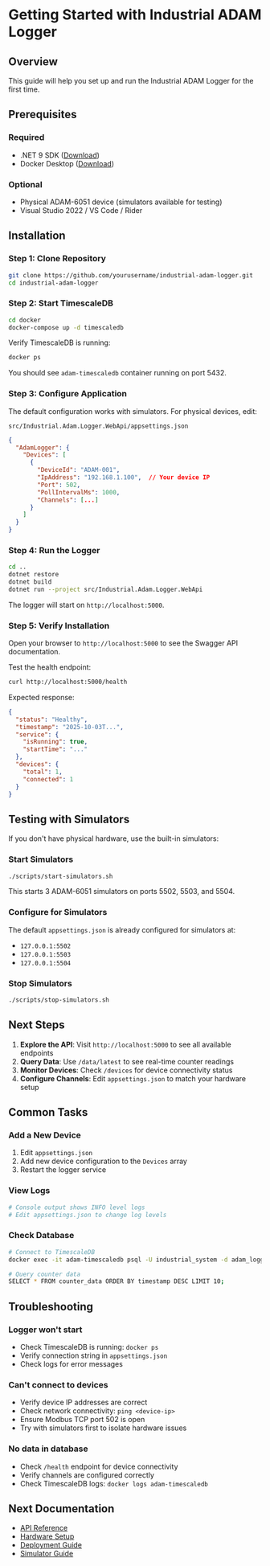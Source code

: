 # Getting Started with Industrial ADAM Logger

## Overview

This guide will help you set up and run the Industrial ADAM Logger for the first time.

## Prerequisites

### Required
- .NET 9 SDK ([Download](https://dotnet.microsoft.com/download/dotnet/9.0))
- Docker Desktop ([Download](https://www.docker.com/products/docker-desktop))

### Optional
- Physical ADAM-6051 device (simulators available for testing)
- Visual Studio 2022 / VS Code / Rider

## Installation

### Step 1: Clone Repository

```bash
git clone https://github.com/yourusername/industrial-adam-logger.git
cd industrial-adam-logger
```

### Step 2: Start TimescaleDB

```bash
cd docker
docker-compose up -d timescaledb
```

Verify TimescaleDB is running:
```bash
docker ps
```

You should see `adam-timescaledb` container running on port 5432.

### Step 3: Configure Application

The default configuration works with simulators. For physical devices, edit:

`src/Industrial.Adam.Logger.WebApi/appsettings.json`

```json
{
  "AdamLogger": {
    "Devices": [
      {
        "DeviceId": "ADAM-001",
        "IpAddress": "192.168.1.100",  // Your device IP
        "Port": 502,
        "PollIntervalMs": 1000,
        "Channels": [...]
      }
    ]
  }
}
```

### Step 4: Run the Logger

```bash
cd ..
dotnet restore
dotnet build
dotnet run --project src/Industrial.Adam.Logger.WebApi
```

The logger will start on `http://localhost:5000`.

### Step 5: Verify Installation

Open your browser to `http://localhost:5000` to see the Swagger API documentation.

Test the health endpoint:
```bash
curl http://localhost:5000/health
```

Expected response:
```json
{
  "status": "Healthy",
  "timestamp": "2025-10-03T...",
  "service": {
    "isRunning": true,
    "startTime": "..."
  },
  "devices": {
    "total": 1,
    "connected": 1
  }
}
```

## Testing with Simulators

If you don't have physical hardware, use the built-in simulators:

### Start Simulators
```bash
./scripts/start-simulators.sh
```

This starts 3 ADAM-6051 simulators on ports 5502, 5503, and 5504.

### Configure for Simulators
The default `appsettings.json` is already configured for simulators at:
- `127.0.0.1:5502`
- `127.0.0.1:5503`
- `127.0.0.1:5504`

### Stop Simulators
```bash
./scripts/stop-simulators.sh
```

## Next Steps

1. **Explore the API**: Visit `http://localhost:5000` to see all available endpoints
2. **Query Data**: Use `/data/latest` to see real-time counter readings
3. **Monitor Devices**: Check `/devices` for device connectivity status
4. **Configure Channels**: Edit `appsettings.json` to match your hardware setup

## Common Tasks

### Add a New Device
1. Edit `appsettings.json`
2. Add new device configuration to the `Devices` array
3. Restart the logger service

### View Logs
```bash
# Console output shows INFO level logs
# Edit appsettings.json to change log levels
```

### Check Database
```bash
# Connect to TimescaleDB
docker exec -it adam-timescaledb psql -U industrial_system -d adam_logger

# Query counter data
SELECT * FROM counter_data ORDER BY timestamp DESC LIMIT 10;
```

## Troubleshooting

### Logger won't start
- Check TimescaleDB is running: `docker ps`
- Verify connection string in `appsettings.json`
- Check logs for error messages

### Can't connect to devices
- Verify device IP addresses are correct
- Check network connectivity: `ping <device-ip>`
- Ensure Modbus TCP port 502 is open
- Try with simulators first to isolate hardware issues

### No data in database
- Check `/health` endpoint for device connectivity
- Verify channels are configured correctly
- Check TimescaleDB logs: `docker logs adam-timescaledb`

## Next Documentation

- [API Reference](api-reference.md)
- [Hardware Setup](hardware-setup.md)
- [Deployment Guide](deployment.md)
- [Simulator Guide](simulator-guide.md)
